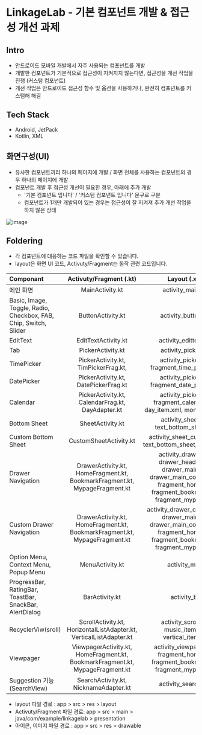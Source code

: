 # LinkageLab - 기본 컴포넌트 개발 & 접근성 개선 과제

## Intro
- 안드로이드 모바일 개발에서 자주 사용되는 컴포넌트를 개발
- 개발한 컴포넌트가 기본적으로 접근성이 지켜지지 않는다면, 접근성을 개선 작업을 진행 (커스텀 컴포넌트)
- 개선 작업은 안드로이드 접근성 함수 및 옵션을 사용하거나, 완전히 컴포넌트를 커스텀해 해결


## Tech Stack
- Android, JetPack
- Kotlin, XML


## 화면구성(UI)
- 유사한 컴포넌트끼리 하나의 페이지에 개발 / 화면 전체를 사용하는 컴포넌트의 경우 하나의 페이지에 개발
- 컴포넌트 개발 후 접근성 개선이 필요한 경우, 아래에 추가 개발
  - '기본 컴포넌트 입니다' / '커스텀 컴포넌트 입니다' 문구로 구분
  - 컴포넌트가 1개만 개발되어 있는 경우는 접근성이 잘 지켜져 추가 개선 작업을 하지 않은 상태
  
![image](https://github.com/user-attachments/assets/32a6d167-4fc1-4d38-a78c-9670f241b7b2)


## Foldering
- 각 컴포넌트에 대응하는 코드 파일을 확인할 수 있습니다.
- layout은 화면 UI 코드, Activuty/Fragment는 동작 관련 코드입니다. 

|  Componant | Activuty/Fragment (.kt) |  Layout (.xml) | 
| :----------- | :------------: | :------------: |
|  메인 화면 |   MainActivity.kt   |   activity_main.xml  |
|  Basic, Image, Toggle, Radio, Checkbox, FAB, Chip, Switch, Slider |   ButtonActivity.kt   |   activity_button.xml  |
|  EditText  |   EditTextActivity.kt   |  activity_edittext.xml  |
|  Tab  |   PickerActivity.kt   |  activity_picker.xml  |
|  TimePicker  |   PickerActivity.kt, TimPickerFrag.kt,  |  activity_picker.xml, fragment_time_picker.xml |
|  DatePicker  |   PickerActivity.kt, DatePickerFrag.kt  |  activity_picker.xml, fragment_date_picker.xml  |
|  Calendar  |   PickerActivity.kt, CalendarFrag.kt, DayAdapter.kt  |  activity_picker.xml, fragment_calendar.xml, day_item.xml, month_item.xml  |
|  Bottom Sheet  |  SheetActivity.kt   |    activity_sheet.xml, text_bottom_sheet.xml  |
|  Custom Bottom Sheet  |  CustomSheetActivity.kt    |   activity_sheet_custom.xml, text_bottom_sheet_custom.xml  |
|  Drawer Navigation  |   DrawerActivity.kt, HomeFragment.kt, BookmarkFragment.kt, MypageFragment.kt    |    activity_drawer.xml, drawer_header.xml, drawer_main.xml, drawer_main_content.xml, fragment_home.xml, fragment_bookmark.xml, fragment_mypage.xml  |
|  Custom Drawer Navigation  |   DrawerActivity.kt, HomeFragment.kt, BookmarkFragment.kt, MypageFragment.kt    |    activity_drawer_custom.xml, drawer_main.xml, drawer_main_content.xml, fragment_home.xml, fragment_bookmark.xml, fragment_mypage.xml  |
| Option Menu, Context Menu, Popup Menu  |   MenuActivity.kt   |   activity_menu  |
| ProgressBar, RatingBar, ToastBar, SnackBar, AlertDialog  |  BarActivity.kt    |   activity_bar  |
| RecyclerViw(sroll)  |  ScrollActivity.kt, HorizontalListAdapter.kt, VerticalListAdapter.kt   |   activity_scroll.xml, music_item.xml, vertical_item.xml  |
| Viewpager |  ViewpagerActivity.kt, HomeFragment.kt, BookmarkFragment.kt, MypageFragment.kt    |   activity_viewpager.xml,  fragment_home.xml, fragment_bookmark.xml, fragment_mypage.xml    |
| Suggestion 기능 (SearchView) |  SearchActivity.kt, NicknameAdapter.kt   |  activity_searchview  |


- layout 파일 경로 : app > src > res > layout 
- Activuty/Fragment 파일 경로: app > src > main > java/com/example/linkagelab > presentation 
- 아이콘, 이미지 파일 경로 : app > src > res > drawable
